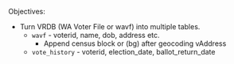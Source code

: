 Objectives:

* Turn VRDB (WA Voter File or wavf) into multiple tables.
	* `wavf` - voterid, name, dob, address etc.
		* Append census block or (bg) after geocoding vAddress
	* `vote_history` - voterid, election\_date, ballot\_return\_date